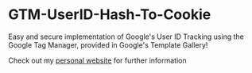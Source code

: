 # GTM-UserID-Hash-To-Cookie
Easy and secure implementation of Google's User ID Tracking using the Google Tag Manager, provided in Google's Template Gallery!

Check out my [personal website](https://toniwahrstaetter.com/) for further information
